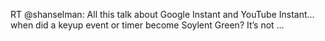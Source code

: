 <!--
id: 1124747370
link: http://kevinisom.info/post/1124747370/rt-shanselman-all-this-talk-about-google-instant
slug: rt-shanselman-all-this-talk-about-google-instant
date: Wed Sep 15 2010 16:16:42 GMT+1200 (NZST)
raw: {"blog_name":"kevinisom","id":1124747370,"post_url":"http://kevinisom.info/post/1124747370/rt-shanselman-all-this-talk-about-google-instant","slug":"rt-shanselman-all-this-talk-about-google-instant","type":"text","date":"2010-09-15 04:16:42 GMT","timestamp":1284524202,"state":"published","format":"html","reblog_key":"qzizapQA","tags":[],"short_url":"http://tmblr.co/Zw68Yy132aXg","highlighted":[],"feed_item":"http://twitter.com/kev_nz/statuses/24538591758","from_feed_id":"650289","note_count":0,"title":null,"body":"<p>RT @shanselman: All this talk about Google Instant and YouTube Instant&#8230;when did a keyup event or timer become Soylent Green? It&#8217;s not &#8230;</p>"}
publish: 2010-09-015
tags: 
title: null
-->


RT @shanselman: All this talk about Google Instant and YouTube
Instant…when did a keyup event or timer become Soylent Green? It’s not …


